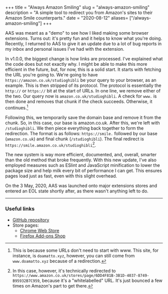 +++
title = "Always Amazon Smiling"
slug = "always-amazon-smiling"
description = "A simple tool to redirect you from Amazon's sites to their Amazon Smile counterparts."
date = "2020-08-12"
aliases= ["/always-amazon-smiling"]
+++

AAS was meant as a "demo" to see how I liked making some browser extensions. Turns out: it's pretty fun and it helps to know what you're doing. Recently, I returned to AAS to give it an update due to a lot of bug reports in my inbox and personal issues I've had with the extension.

In v1.0.0, the biggest change is how links are processed. I've explained what the code does but not exactly why. I might be able to make this more efficient in the future, but, for now, this is a solid start. It starts with fetching the URL you're going to. We're going to have `https://amazon.co.uk/studioghibli` be your query to your browser, as an example. This is then stripped of its protocol. The protocol is essentially the `http://` or `https://` bit at the start of URLs. In one line, we remove either of the two. Our query now is `amazon.co.uk/studioghibli`. A check for `www.` is then done and removes that chunk if the check succeeds. Otherwise, it continues.[^1]

Following this, we temporarily save the domain base and remove it from the chunk. So, in this case, our base is amazon.co.uk. After this, we're left with `/studioghibli`. We then piece everything back together to form the redirection. The format is as follows: `https://smile.` followed by our base (`amazon.co.uk`) and final chunk (`/studioghibli`). The final redirect is `https://smile.amazon.co.uk/studioghibli`[^2].

The new system is way more efficient, documented, and, overall, smarter than the old method that broke frequently. With this new update, I've also employed measures such as ESlint and JavaScript minification to lower the package size and help milk every bit of performance I can get. This ensures pages load just as fast, even with this slight overhead.

On the 3 May, 2020, AAS was launched onto major extensions stores and entered an EOL state shortly after, as there wasn't anything left to do.

[^1]: This is because some URLs don't need to start with www. This site, for instance, is `doamatto.xyz`, however, you can still come from `www.doamatto.xyz` because of a redirection.

[^2]: In this case, however, it's technically redirected to `https://www.amazon.co.uk/stores/page/6DD4F81B-3B1D-4037-8749-B95932B7C959`, because it's a "whitelabelled" URL. It's just bounced a few times on Amazon's part to get there.

---

### Useful links
- [GitHub repository](https://github.com/doamatto/always-amazon-smiling)
- Store pages:
  - [Chrome Web Store](https://chrome.google.com/webstore/detail/always-amazon-smiling/ioeinegegnpkndnbkmmhhhaljlfpemgf)
  - [Firefox Add-ons Shop](https://addons.mozilla.org/firefox/addon/always-amazon-smiling/)
